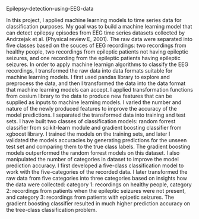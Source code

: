Epilepsy-detection-using-EEG-data

In this project, I applied machine learning models to time series data for classification purposes. My goal was to build a machine learning model that can detect epilepsy episodes from EEG time series datasets collected by Andrzejak et al. (Physical review E, 2001). 
The raw data were separated into five classes based on the souces of EEG recordings: two recordings from healthy people, two recordings from epileptic patients not having epileptic seizures, and one recording from the epileptic patients having epileptic seizures. 
In order to apply machine learnign algorithms to classify the EEG recordings, I transformed the raw data into data formats suitable for machine learning models. I first used pandas library to explore and preprocess the data, and then I transformed the data into the data format that machine learning models can accept. I applied transformation functions from cesium library to the data to produce new features that can be supplied as inputs to machine learning models. I varied the number and nature of the newly produced features to improve the accuracy of the model predictions. I separated the transformed data into training and test sets. I have built two classes of classification models: random forrest classifier from scikit-learn module and gradient boosting classifier from xgboost library. I trained the models on the training sets, and later I validated the models accuracies by generating predictions for the unseen test set and comparing them to the true class labels. The gradient boosting models outperformed the random forrest models on this dataset. 
I also manipulated the number of categories in dataset to improve the model prediction accuracy. I first developed a five-class classification model to work with  the five-categories of the recorded data. I later transformed the raw data from five categories into three categories based on insights how the data were collected: category 1: recordings on healthy people, category 2: recordings from patients when the epileptic seizures were not present, and category 3: recordings from patients with epipetic seizures. The gradient boosting classifier resulted in much higher prediction accuracy on the tree-class classification problem.
